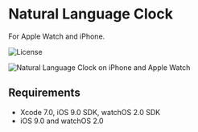# Natural Language Clock
  For Apple Watch and iPhone.

![License](https://img.shields.io/dub/l/vibe-d.svg)

![Natural Language Clock on iPhone and Apple Watch](https://raw.githubusercontent.com/chadkeck/Natural-Language-Clock/master/assets/iPhone-and-Apple-Watch.png)

## Requirements

  * Xcode 7.0, iOS 9.0 SDK, watchOS 2.0 SDK
  * iOS 9.0 and watchOS 2.0
